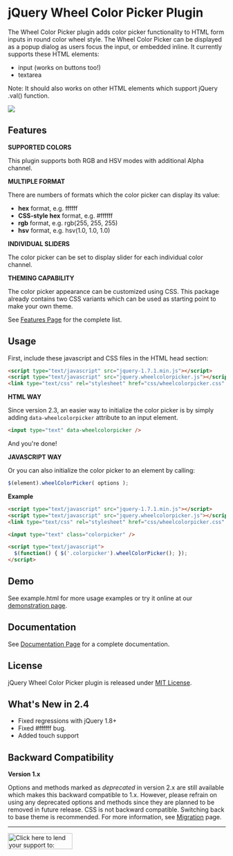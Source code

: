 jQuery Wheel Color Picker Plugin
================================

The Wheel Color Picker plugin adds color picker functionality to HTML form inputs in round color wheel style. The Wheel Color Picker can be displayed as a popup dialog as users focus the input, or embedded inline. It currently supports these HTML elements:

*   input (works on buttons too!)
*   textarea

Note: It should also works on other HTML elements which support jQuery .val() function.

![](http://blog.jar2.net/wp-content/uploads/2015/04/jqwcp.png)


Features
--------

**SUPPORTED COLORS**

This plugin supports both RGB and HSV modes with additional Alpha channel.

**MULTIPLE FORMAT**

There are numbers of formats which the color picker can display its value:

*   **hex** format, e.g. ffffff
*   **CSS-style hex** format, e.g. #ffffff
*   **rgb** format, e.g. rgb(255, 255, 255)
*   **hsv** format, e.g. hsv(1.0, 1.0, 1.0)
     
**INDIVIDUAL SLIDERS**

The color picker can be set to display slider for each individual color channel.

**THEMING CAPABILITY**

The color picker appearance can be customized using CSS. This package already contains two CSS variants which can be used as starting point to make your own theme.

See [Features Page](https://github.com/fujaru/jquery-wheelcolorpicker/wiki/Features) for the complete list.



Usage
-----

First, include these javascript and CSS files in the HTML head section:

```html
<script type="text/javascript" src="jquery-1.7.1.min.js"></script>
<script type="text/javascript" src="jquery.wheelcolorpicker.js"></script>
<link type="text/css" rel="stylesheet" href="css/wheelcolorpicker.css" />
```

**HTML WAY**

Since version 2.3, an easier way to initialize the color picker is by simply adding `data-wheelcolorpicker` attribute to an input element.

```html
<input type="text" data-wheelcolorpicker />
```

And you're done!

**JAVASCRIPT WAY**

Or you can also initialize the color picker to an element by calling:

```js
$(element).wheelColorPicker( options );
```

**Example**

```html
<script type="text/javascript" src="jquery-1.7.1.min.js"></script>
<script type="text/javascript" src="jquery.wheelcolorpicker.js"></script>
<link type="text/css" rel="stylesheet" href="css/wheelcolorpicker.css" />

<input type="text" class="colorpicker" />

<script type="text/javascript">
  $(function() { $('.colorpicker').wheelColorPicker(); });
</script>
```


Demo
----
See example.html for more usage examples or try it online at our [demonstration page](http://www.jar2.net/projects/jquery-wheelcolorpicker/demo).



Documentation
-------------
See [Documentation Page](https://github.com/fujaru/jquery-wheelcolorpicker/wiki) for a complete documentation.



License
-------
jQuery Wheel Color Picker plugin is released under [MIT License](http://opensource.org/licenses/MIT).


What's New in 2.4
-----------------

* Fixed regressions with jQuery 1.8+
* Fixed #ffffff bug.
* Added touch support


Backward Compatibility
----------------------

**Version 1.x**

Options and methods marked as *deprecated* in version 2.x are still available which makes this backward compatible to 1.x. However, please refrain on using any deprecated options and methods since they are planned to be removed in future release. CSS is not backward compatible. Switching back to base theme is recommended. For more information, see [Migration](https://github.com/fujaru/jquery-wheelcolorpicker/wiki/Migration) page.

- - - - -

<a href="https://pledgie.com/campaigns/30344" target="_blank"><img class="alignnone" style="margin-top: 0;" src="https://pledgie.com/campaigns/30344.png?skin_name=chrome" alt="Click here to lend your support to: jQuery Wheel Color Picker Plugin and make a donation at pledgie.com !" height="37" border="0" width="149"></a>
